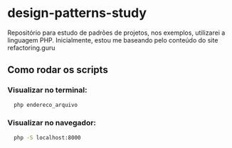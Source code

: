 # design-patterns-study
<p>Repositório para estudo de padrões de projetos, nos exemplos, utilizarei a linguagem PHP. Inicialmente, estou me baseando pelo conteúdo do site refactoring.guru</p>

## Como rodar os scripts
### Visualizar no terminal: 
```bash
  php endereco_arquivo
```

### Visualizar no navegador:
```bash
  php -S localhost:8000
```
